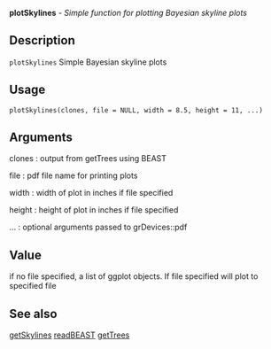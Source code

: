 **plotSkylines** - *Simple function for plotting Bayesian skyline plots*

Description
--------------------

`plotSkylines` Simple Bayesian skyline plots


Usage
--------------------
```
plotSkylines(clones, file = NULL, width = 8.5, height = 11, ...)
```

Arguments
-------------------

clones
:   output from getTrees using BEAST

file
:   pdf file name for printing plots

width
:   width of plot in inches if file specified

height
:   height of plot in inches if file specified

...
:   optional arguments passed to grDevices::pdf




Value
-------------------

if no file specified, a list of ggplot objects. If file specified
will plot to specified file




See also
-------------------

[getSkylines](getSkylines.md) [readBEAST](readBEAST.md) [getTrees](getTrees.md)







